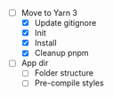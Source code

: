 - [ ] Move to Yarn 3
  - [x] Update gitignore
  - [x] Init
  - [x] Install
  - [x] Cleanup pnpm
- [ ] App dir
  - [ ] Folder structure
  - [ ] Pre-compile styles
